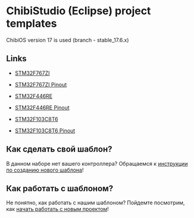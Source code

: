 # ChibiStudio (Eclipse) project templates

ChibiOS version 17 is used (branch - stable_17.6.x)

## Links

- [STM32F767ZI](STM32F767ZI)
- [STM32F767ZI Pinout](Pinouts/F767ZI.md)

- [STM32F446RE](STM32F446RE)
- [STM32F446RE Pinout](Pinouts/F446RE.md)

- [STM32F103C8T6](STM32F103C8T6)
- [STM32F103C8T6 Pinout](Pinouts/F103C8T6.md)

## Как сделать свой шаблон?

В данном наборе нет вашего контроллера? Обращаемся к [инструкции по созданию нового шаблона](new_template/README.md)!

## Как работать с шаблоном?

Не понятно, как работать с нашим шаблоном? Пойдемте посмотрим, как [начать работать с новым проектом](New_project.md)!
